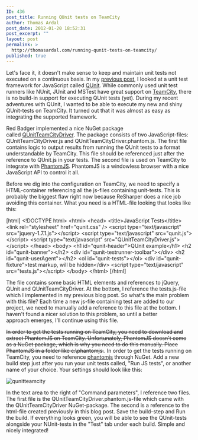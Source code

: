 ```yaml
---
ID: 436
post_title: Running QUnit tests on TeamCity
author: Thomas Ardal
post_date: 2012-01-20 18:52:31
post_excerpt: ""
layout: post
permalink: >
  http://thomasardal.com/running-qunit-tests-on-teamcity/
published: true
---
```

Let's face it, it doesn't make sense to keep and maintain unit tests not executed on a continuous basis. In my <a href="http://thomasardal.com/2012/01/16/an-introduction-to-qunit/">previous post</a>, I looked at a unit test framework for JavaScript called <a href="http://docs.jquery.com/QUnit">QUnit</a>. While commonly used unit test runners like NUnit, JUnit and MSTest have great support on <a href="http://www.jetbrains.com/teamcity/" target="_blank">TeamCity</a>, there is no build-in support for executing QUnit tests (yet). During my recent adventures with QUnit, I wanted to be able to execute my new and shiny QUnit-tests on TeamCity. It turned out that it was almost as easy as integrating the supported framework.

Red Badger implemented a nice NuGet package called <a href="https://github.com/redbadger/QUnitTeamCityDriver" target="_blank">QUnitTeamCityDriver</a>. The package consists of two JavaScript-files: QUnitTeamCityDriver.js and QUnitTeamCityDriver.phantom.js. The first file contains logic to output results from running the QUnit tests to a format understandable by TeamCity. This file should be referenced just after the reference to QUnit.js in your tests. The second file is used on TeamCity to integrate with <a href="http://www.phantomjs.org/" target="_blank">PhantomJS</a>. PhantomJS is a windowless browser with a nice JavaScript API to control it all.

Before we dig into the configuration on TeamCity, we need to specify a HTML-container referencing all the js-files containing unit-tests. This is probably the biggest flaw right now because ReSharper does a nice job avoiding this container. What you need is a HTML-file looking that looks like this:

[html]
&lt;!DOCTYPE html&gt;
&lt;html&gt;
 &lt;head&gt;
 &lt;title&gt;JavaScript Tests&lt;/title&gt;
 &lt;link rel=&quot;stylesheet&quot; href=&quot;qunit.css&quot; /&gt;
 &lt;script type=&quot;text/javascript&quot; src=&quot;jquery-1.7.1.js&quot;&gt;&lt;/script&gt;
 &lt;script type=&quot;text/javascript&quot; src=&quot;qunit.js&quot;&gt;&lt;/script&gt;
 &lt;script type=&quot;text/javascript&quot; src=&quot;QUnitTeamCityDriver.js&quot;&gt;&lt;/script&gt;
&lt;/head&gt;
 &lt;body&gt;
 &lt;h1 id=&quot;qunit-header&quot;&gt;QUnit example&lt;/h1&gt;
 &lt;h2 id=&quot;qunit-banner&quot;&gt;&lt;/h2&gt;
 &lt;div id=&quot;qunit-testrunner-toolbar&quot;&gt;&lt;/div&gt;
 &lt;h2 id=&quot;qunit-userAgent&quot;&gt;&lt;/h2&gt;
 &lt;ol id=&quot;qunit-tests&quot;&gt;&lt;/ol&gt;
 &lt;div id=&quot;qunit-fixture&quot;&gt;test markup, will be hidden&lt;/div&gt;
 &lt;script type=&quot;text/javascript&quot; src=&quot;tests.js&quot;&gt;&lt;/script&gt;
&lt;/body&gt;
&lt;/html&gt;
[/html]

The file contains some basic HTML elements and references to jQuery, QUnit and QUnitTeamCityDriver. At the bottom, I reference the tests.js-file which I implemented in my previous blog post. So what's the main problem with this file? Each time a new js-file containing test are added to our project, we need to manually add a reference to this file at the bottom. I haven't found a nicer solution to this problem, so until a better approach emerges, I’ll continue using this file.

<del datetime="2013-01-01T10:22:08+00:00">In order to get the tests running on TeamCity, you need to download and extract PhantomJS on TeamCity. Unfortunately, PhantomJS doesn't come as a NuGet package, which is why you need to do this manually. Place PhantomJS in a folder like c:\phantomjs.</del>. In order to get the tests running on TeamCity, you need to reference <a href="http://nugetfeed.org/list/packages/phantomjs.exe/details" target="_blank">phantomjs</a> through NuGet. Add a new build step just after you run your unit tests called, "Run JS tests", or another name of your choice. Your settings should look like this:

<img src="http://thomasardal.com/wp-content/uploads/2013/01/qunitteamcity.png" alt="qunitteamcity" class="alignright size-full wp-image-853" />

In the text area to the right of "Command parameters", I reference two files. The first file is the QUnitTeamCityDriver.phantom.js-file which came with the QUnitTeamCityDriver NuGet-package. The second is a reference to the html-file created previously in this blog post. Save the build-step and Run the build. If everything looks green, you will be able to see the QUnit-tests alongside your NUnit-tests in the "Test" tab under each build. Simple and nicely integrated!